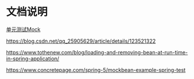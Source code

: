 # 文档说明

[单元测试Mock](https://blog.csdn.net/weixin_43868242/article/details/117459046)

https://blog.csdn.net/qq_25905629/article/details/123521322

https://www.tothenew.com/blog/loading-and-removing-bean-at-run-time-in-spring-application/

https://www.concretepage.com/spring-5/mockbean-example-spring-test